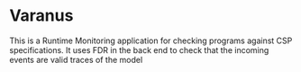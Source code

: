 # Varanus

This is a Runtime Monitoring application for checking programs against CSP specifications. It uses FDR in the back end to check that the incoming events are valid traces of the model
